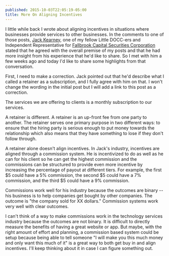 ```yaml
---
published: 2015-10-03T22:05:19-05:00
title: More On Aligning Incentives
---
```

I little while back I wrote about aligning incentives in situations where businesses provide services to other businesses. In the comments to one of those posts, [Jack Kearney](https://www.linkedin.com/in/johndjackkearneysr), one of my fellow Little DOCC-ers and Independent Representative for [Fallbrook Capital Securities Corporation](http://www.fallbrookcapital.com) stated that he agreed with the overall premise of my posts and that he had more insight from his experience that he'd like to share. So I met with him a few weeks ago and today I'd like to share some highlights from that conversation.

First, I need to make a correction. Jack pointed out that he'd describe what I called a retainer as a subscription, and I fully agree with him on that. I won't change the wording in the initial post but I will add a link to this post as a correction.

The services we are offering to clients is a monthly subscription to our services.

A retainer is different. A retainer is an up-front fee from one party to another. The retainer serves one primary purpose in two different ways: to ensure that the hiring party is serious enough to put money towards the relationship which also means that they have something to lose if they don't follow through.

A retainer alone doesn't align incentives. In Jack's industry, incentives are aligned through a commission system. He is incentivized to do as well as he can for his client so he can get the highest commission and the commissions can be structured to provide even more incentive by increasing the percentage of payout at different tiers. For example, the first $5 could have a 5% commission, the second $5 could have a 7% commission, and the third $5 could have a 9% commission. 

Commissions work well for his industry because the outcomes are binary -- his business is to help companies get bought by other companies. The outcome is "the company sold for XX dollars." Commission systems work very well with clear outcomes.

I can't think of a way to make commissions work in the technology services industry because the outcomes are not binary. It is difficult to directly measure the benefits of having a great website or app. But maybe, with the right amount of effort and planning, a commission based system could be setup because being able to tell someone "I will make you this much money and only want this much of it" is a great way to both get buy in and align incentives. I'll keep thinking about it in case I can figure something out.
